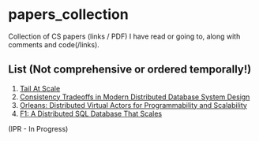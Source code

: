 # papers_collection
Collection of CS papers (links / PDF) I have read or going to, along with comments and code(/links).

## List (Not comprehensive or ordered temporally!)
1) [Tail At Scale](http://www.cs.duke.edu/courses/cps296.4/fall13/838-CloudPapers/dean_longtail.pdf) 
2) [Consistency Tradeoffs in Modern Distributed Database System Design](http://cs-www.cs.yale.edu/homes/dna/papers/abadi-pacelc.pdf)
3) [Orleans: Distributed Virtual Actors for Programmability and Scalability](https://www.microsoft.com/en-us/research/wp-content/uploads/2016/02/Orleans-MSR-TR-2014-41.pdf)
4) [F1: A Distributed SQL Database That Scales](https://research.google.com/pubs/archive/41344.pdf)



(IPR - In Progress)
